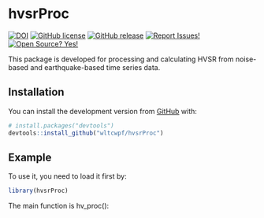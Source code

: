 
<!-- README.md is generated from README.Rmd. Please edit that file -->

# hvsrProc

<!-- badges: start -->

[![DOI](https://img.shields.io/badge/DOI-10.5281/zenodo.4724141-0096FF.svg)](https://zenodo.org/badge/latestdoi/358467058)
[![GitHub
license](https://img.shields.io/badge/License-MIT-green.svg)](https://github.com/wltcwpf/hvsrProc/blob/master/LICENSE.md)
[![GitHub
release](https://img.shields.io/badge/Release-v1.0.0-blue.svg)](https://github.com/wltcwpf/hvsrProc/releases)
[![Report
Issues!](https://img.shields.io/badge/Report%20Issues-Here-1abc9c.svg)](https://github.com/wltcwpf/hvsrProc/issues)
[![Open Source?
Yes!](https://img.shields.io/badge/Open%20Source-Yes-green.svg)](https://github.com/wltcwpf/hvsrProc)
<!-- badges: end -->

This package is developed for processing and calculating HVSR from
noise-based and earthquake-based time series data.

## Installation

You can install the development version from
[GitHub](https://github.com/) with:

``` r
# install.packages("devtools")
devtools::install_github("wltcwpf/hvsrProc")
```

## Example

To use it, you need to load it first by:

``` r
library(hvsrProc)
```

The main function is hv\_proc():

